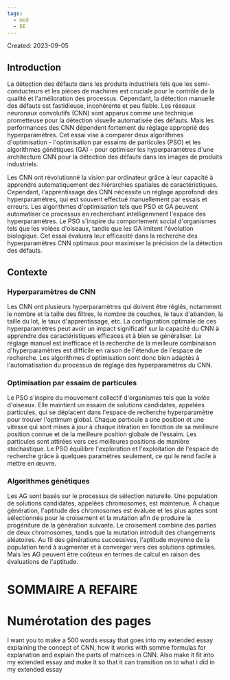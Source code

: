 ```yaml
---
tags:
  - mod
  - EE
---
```

Created: 2023-09-05

## Introduction

La détection des défauts dans les produits industriels tels que les semi-conducteurs et les pièces de machines est cruciale pour le contrôle de la qualité et l'amélioration des processus. Cependant, la détection manuelle des défauts est fastidieuse, incohérente et peu fiable. Les réseaux neuronaux convolutifs (CNN) sont apparus comme une technique prometteuse pour la détection visuelle automatisée des défauts. Mais les performances des CNN dépendent fortement du réglage approprié des hyperparamètres. Cet essai vise à comparer deux algorithmes d'optimisation - l'optimisation par essaims de particules (PSO) et les algorithmes génétiques (GA) - pour optimiser les hyperparamètres d'une architecture CNN pour la détection des défauts dans les images de produits industriels.

Les CNN ont révolutionné la vision par ordinateur grâce à leur capacité à apprendre automatiquement des hiérarchies spatiales de caractéristiques. Cependant, l'apprentissage des CNN nécessite un réglage approfondi des hyperparamètres, qui est souvent effectué manuellement par essais et erreurs. Les algorithmes d'optimisation tels que PSO et GA peuvent automatiser ce processus en recherchant intelligemment l'espace des hyperparamètres. Le PSO s'inspire du comportement social d'organismes tels que les volées d'oiseaux, tandis que les GA imitent l'évolution biologique. Cet essai évaluera leur efficacité dans la recherche des hyperparamètres CNN optimaux pour maximiser la précision de la détection des défauts.

## Contexte

### Hyperparamètres de CNN

Les CNN ont plusieurs hyperparamètres qui doivent être réglés, notamment le nombre et la taille des filtres, le nombre de couches, le taux d'abandon, la taille du lot, le taux d'apprentissage, etc. La configuration optimale de ces hyperparamètres peut avoir un impact significatif sur la capacité du CNN à apprendre des caractéristiques efficaces et à bien se généraliser. Le réglage manuel est inefficace et la recherche de la meilleure combinaison d'hyperparamètres est difficile en raison de l'étendue de l'espace de recherche. Les algorithmes d'optimisation sont donc bien adaptés à l'automatisation du processus de réglage des hyperparamètres du CNN.
### Optimisation par essaim de particules

Le PSO s'inspire du mouvement collectif d'organismes tels que la volée d'oiseaux. Elle maintient un essaim de solutions candidates, appelées particules, qui se déplacent dans l'espace de recherche hyperparamètre pour trouver l'optimum global. Chaque particule a une position et une vitesse qui sont mises à jour à chaque itération en fonction de sa meilleure position connue et de la meilleure position globale de l'essaim. Les particules sont attirées vers ces meilleures positions de manière stochastique. Le PSO équilibre l'exploration et l'exploitation de l'espace de recherche grâce à quelques paramètres seulement, ce qui le rend facile à mettre en œuvre.
### Algorithmes génétiques

Les AG sont basés sur le processus de sélection naturelle. Une population de solutions candidates, appelées chromosomes, est maintenue. À chaque génération, l'aptitude des chromosomes est évaluée et les plus aptes sont sélectionnés pour le croisement et la mutation afin de produire la progéniture de la génération suivante. Le croisement combine des parties de deux chromosomes, tandis que la mutation introduit des changements aléatoires. Au fil des générations successives, l'aptitude moyenne de la population tend à augmenter et à converger vers des solutions optimales. Mais les AG peuvent être coûteux en termes de calcul en raison des évaluations de l'aptitude.

# SOMMAIRE A REFAIRE
# Numérotation des pages

I want you to make a 500 words essay that goes into my extended essay explaining the concept of CNN, how it works with somme formulas for explanation and explain the parts of matrices in CNN. Also make it fit into my extended essay and make it so that it can transition on to what i did in my extended essay 